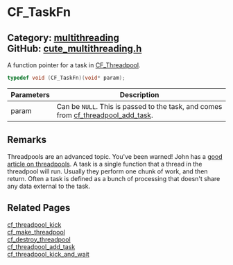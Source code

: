 [](../header.md ':include')

# CF_TaskFn

Category: [multithreading](/api_reference?id=multithreading)  
GitHub: [cute_multithreading.h](https://github.com/RandyGaul/cute_framework/blob/master/include/cute_multithreading.h)  
---

A function pointer for a task in [CF_Threadpool](/multithreading/cf_threadpool.md).

```cpp
typedef void (CF_TaskFn)(void* param);
```

Parameters | Description
--- | ---
param | Can be `NULL`. This is passed to the task, and comes from [cf_threadpool_add_task](/multithreading/cf_threadpool_add_task.md).

## Remarks

Threadpools are an advanced topic. You've been warned! John has a [good article on threadpools](https://nachtimwald.com/2019/04/12/thread-pool-in-c/).
A task is a single function that a thread in the threadpool will run. Usually they perform one chunk of work, and then
return. Often a task is defined as a bunch of processing that doesn't share any data external to the task.

## Related Pages

[cf_threadpool_kick](/multithreading/cf_threadpool_kick.md)  
[cf_make_threadpool](/multithreading/cf_make_threadpool.md)  
[cf_destroy_threadpool](/multithreading/cf_destroy_threadpool.md)  
[cf_threadpool_add_task](/multithreading/cf_threadpool_add_task.md)  
[cf_threadpool_kick_and_wait](/multithreading/cf_threadpool_kick_and_wait.md)  
